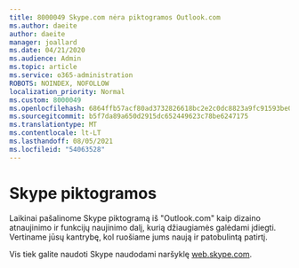 ```yaml
---
title: 8000049 Skype.com nėra piktogramos Outlook.com
ms.author: daeite
author: daeite
manager: joallard
ms.date: 04/21/2020
ms.audience: Admin
ms.topic: article
ms.service: o365-administration
ROBOTS: NOINDEX, NOFOLLOW
localization_priority: Normal
ms.custom: 8000049
ms.openlocfilehash: 6864ffb57acf80ad3732826618bc2e2c0dc8823a9fc91593be0a3697cd110ca0
ms.sourcegitcommit: b5f7da89a650d2915dc652449623c78be6247175
ms.translationtype: MT
ms.contentlocale: lt-LT
ms.lasthandoff: 08/05/2021
ms.locfileid: "54063528"
---
```

# <a name="skype-icon-missing"></a>Skype piktogramos

Laikinai pašalinome Skype piktogramą iš "Outlook.com" kaip dizaino atnaujinimo ir funkcijų naujinimo dalį, kurią džiaugiamės galėdami įdiegti. Vertiname jūsų kantrybę, kol ruošiame jums naują ir patobulintą patirtį.

Vis tiek galite naudoti Skype naudodami naršyklę [web.skype.com](https://web.skype.com).